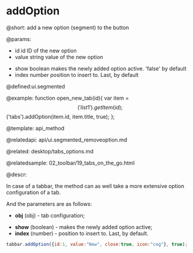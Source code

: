 addOption
=============


@short: add a new option (segment) to the button
	

@params:
- id		id			ID of the new option
- value		string		value of the new option
* show 		boolean		makes the newly added option active. 'false' by default
* index		number		position to insert to. Last, by default

@defined:ui.segmented
	

@example:
function open_new_tab(id){
	var item = $$('list1').getItem(id);
	$$('tabs').addOption(item.id, item.title, true);
};

@template:	api_method

@relatedapi: 
	api/ui.segmented_removeoption.md
    
@related: 
	desktop/tabs_options.md
    
@relatedsample:
	02_toolbar/19_tabs_on_the_go.html

@descr:

In case of a tabbar, the method can as well take a more extensive option configuration of a tab. 

And the parameters are as follows: 

- **obj** (obj) - tab configuration;
* **show**	(boolean) - makes the newly added option active;
* **index** (number) - position to insert to. Last, by default. 

~~~js
tabbar.addOption({id:1, value:"New", close:true, icon:"cog"}, true);
~~~




